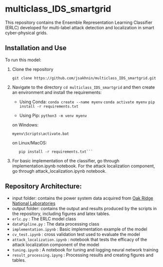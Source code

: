 # multiclass_IDS_smartgrid

This repository contains the Ensemble Representation Learning Classifier (ERLC) developed for multi-label attack detection and localization in smart cyber-physical grids.

## Installation and Use
To run this model:

1. Clone the repository

   ``` git clone https://github.com/jsakhnin/multiclass_IDS_smartgrid.git ```
2. Navigate to the directory `cd multiclass_IDS_smartgrid` and then create an environment and install the requirements:

    * Using Conda:
    ```conda create --name myenv```
    ```conda activate myenv```
    ```pip install -r requirements.txt```
    
    * Using Pip:
    ```python3 -m venv myenv```
    
    on Windows:
    
    ```myenv\Scripts\activate.bat```
    
    on Linux/MacOS:
    
    ```source myenv/bin/activate
       pip install -r requirements.txt```
    
3. For basic implementation of the classifier, go through implementation.ipynb notebook. For the attack localization component, go through attack_localization.ipynb notebook.


## Repository Architecture:

* input folder: contains the power system data acquired from [Oak Ridge National Laboratories](https://sites.google.com/a/uah.edu/tommy-morris-uah/ics-data-sets)
* output folder: contains the output and results produced by the scripts in the repository, including figures and latex tables.
* `erlc.py` : The ERLC model class
* `dataPipline.py` : The data processing class
* `implementation.ipynb` : Basic implementation example of the model
* `cv_test.ipynb` : cross validation test used to evaluate the model
* `attack_localization.ipynb` : notebook that tests the efficacy of the attack localization component of the model
* `tuning.ipynb` : A notebook for tuning and logging neural network training
* `result_processing.ipyng` : Processing results and creating figures and tables.
